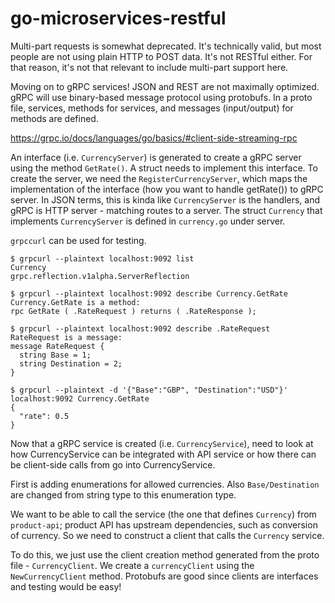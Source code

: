# go-microservices-restful

Multi-part requests is somewhat deprecated. It's technically valid, but most people are not using plain HTTP to POST data. It's not RESTful either. For that reason, it's not that relevant to include multi-part support here.

Moving on to gRPC services! JSON and REST are not maximally optimized. gRPC will use binary-based message protocol using protobufs. In a proto file, services, methods for services, and messages (input/output) for methods are defined.

https://grpc.io/docs/languages/go/basics/#client-side-streaming-rpc

An interface (i.e. `CurrencyServer`) is generated to create a gRPC server using the method `GetRate()`. A struct needs to implement this interface. To create the server, we need the `RegisterCurrencyServer`, which maps the implementation of the interface (how you want to handle getRate()) to gRPC server. In JSON terms, this is kinda like `CurrencyServer` is the handlers, and gRPC is HTTP server - matching routes to a server. The struct `Currency` that implements `CurrencyServer` is defined in `currency.go` under server.

`grpccurl` can be used for testing.

```
$ grpcurl --plaintext localhost:9092 list
Currency
grpc.reflection.v1alpha.ServerReflection
```

```
$ grpcurl --plaintext localhost:9092 describe Currency.GetRate
Currency.GetRate is a method:
rpc GetRate ( .RateRequest ) returns ( .RateResponse );
```

```
$ grpcurl --plaintext localhost:9092 describe .RateRequest
RateRequest is a message:
message RateRequest {
  string Base = 1;
  string Destination = 2;
}
```

```
$ grpcurl --plaintext -d '{"Base":"GBP", "Destination":"USD"}' localhost:9092 Currency.GetRate
{
  "rate": 0.5
}
```


Now that a gRPC service is created (i.e. `CurrencyService`), need to look at how CurrencyService can be integrated with API service or how there can be client-side calls from go into CurrencyService.

First is adding enumerations for allowed currencies. Also `Base/Destination` are changed from string type to this enumeration type.

We want to be able to call the service (the one that defines `Currency`) from `product-api`; product API has upstream dependencies, such as conversion of currency. So we need to construct a client that calls the `Currency` service.

To do this, we just use the client creation method generated from the proto file - `CurrencyClient`. We create a `currencyClient` using the `NewCurrencyClient` method. Protobufs are good since clients are interfaces and testing would be easy!